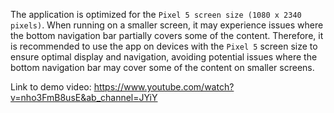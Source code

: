 The application is optimized for the `Pixel 5 screen size (1080 x 2340 pixels)`. When running on a smaller screen, it may experience issues where the bottom navigation bar partially covers some of the content. Therefore, it is recommended to use the app on devices with the `Pixel 5` screen size to ensure optimal display and navigation, avoiding potential issues where the bottom navigation bar may cover some of the content on smaller screens.

Link to demo video: https://www.youtube.com/watch?v=nho3FmB8usE&ab_channel=JYiY
